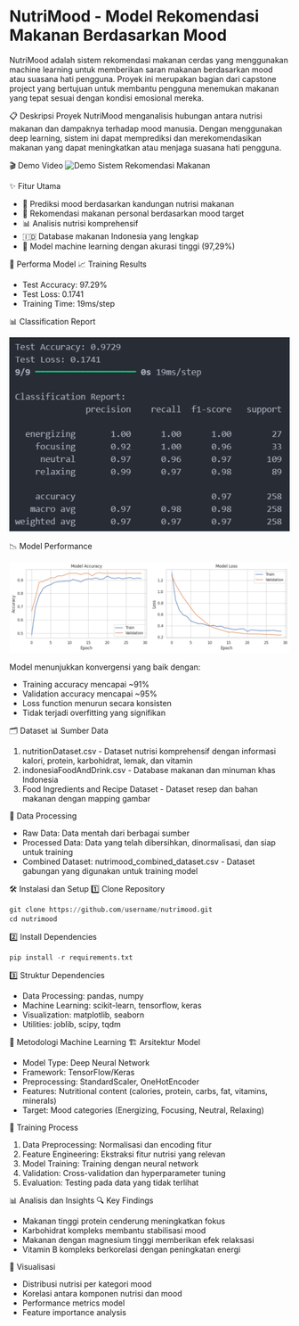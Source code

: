 # NutriMood - Model Rekomendasi Makanan Berdasarkan Mood
NutriMood adalah sistem rekomendasi makanan cerdas yang menggunakan machine learning untuk memberikan saran makanan berdasarkan mood atau suasana hati pengguna. Proyek ini merupakan bagian dari capstone project yang bertujuan untuk membantu pengguna menemukan makanan yang tepat sesuai dengan kondisi emosional mereka.

📋 Deskripsi Proyek
NutriMood menganalisis hubungan antara nutrisi makanan dan dampaknya terhadap mood manusia. Dengan menggunakan deep learning, sistem ini dapat memprediksi dan merekomendasikan makanan yang dapat meningkatkan atau menjaga suasana hati pengguna.

🎬 Demo Video
![Demo Sistem Rekomendasi Makanan](assets/demo-aplikasi.gif)

✨ Fitur Utama
* 🎯 Prediksi mood berdasarkan kandungan nutrisi makanan
* 🍕 Rekomendasi makanan personal berdasarkan mood target
* 📊 Analisis nutrisi komprehensif
* 🇮🇩 Database makanan Indonesia yang lengkap
* 🤖 Model machine learning dengan akurasi tinggi (97,29%)

🚀 Performa Model
📈 Training Results
* Test Accuracy: 97.29%
* Test Loss: 0.1741
* Training Time: 19ms/step

📊 Classification Report

![Demo Sistem Rekomendasi Makanan](assets/classification_report.png)

📉 Model Performance

![Demo Sistem Rekomendasi Makanan](assets/model_perfomance.png)

Model menunjukkan konvergensi yang baik dengan:
* Training accuracy mencapai ~91%
* Validation accuracy mencapai ~95%
* Loss function menurun secara konsisten
* Tidak terjadi overfitting yang signifikan

🗂️ Dataset
📊 Sumber Data

1. nutritionDataset.csv - Dataset nutrisi komprehensif dengan informasi kalori, protein, karbohidrat, lemak, dan vitamin
2. indonesiaFoodAndDrink.csv - Database makanan dan minuman khas Indonesia
3. Food Ingredients and Recipe Dataset - Dataset resep dan bahan makanan dengan mapping gambar

🔄 Data Processing

* Raw Data: Data mentah dari berbagai sumber
* Processed Data: Data yang telah dibersihkan, dinormalisasi, dan siap untuk training
* Combined Dataset: nutrimood_combined_dataset.csv - Dataset gabungan yang digunakan untuk training model

🛠️ Instalasi dan Setup
1️⃣ Clone Repository
```python
git clone https://github.com/username/nutrimood.git
cd nutrimood
```

2️⃣ Install Dependencies
```python
pip install -r requirements.txt
```

3️⃣ Struktur Dependencies
* Data Processing: pandas, numpy
* Machine Learning: scikit-learn, tensorflow, keras
* Visualization: matplotlib, seaborn
* Utilities: joblib, scipy, tqdm

🧠 Metodologi Machine Learning
🏗️ Arsitektur Model

* Model Type: Deep Neural Network
* Framework: TensorFlow/Keras
* Preprocessing: StandardScaler, OneHotEncoder
* Features: Nutritional content (calories, protein, carbs, fat, vitamins, minerals)
* Target: Mood categories (Energizing, Focusing, Neutral, Relaxing)

📝 Training Process

1. Data Preprocessing: Normalisasi dan encoding fitur
2. Feature Engineering: Ekstraksi fitur nutrisi yang relevan
3. Model Training: Training dengan neural network
4. Validation: Cross-validation dan hyperparameter tuning
5. Evaluation: Testing pada data yang tidak terlihat

📊 Analisis dan Insights
🔍 Key Findings

* Makanan tinggi protein cenderung meningkatkan fokus
* Karbohidrat kompleks membantu stabilisasi mood
* Makanan dengan magnesium tinggi memberikan efek relaksasi
* Vitamin B kompleks berkorelasi dengan peningkatan energi

🎨 Visualisasi

* Distribusi nutrisi per kategori mood
* Korelasi antara komponen nutrisi dan mood
* Performance metrics model
* Feature importance analysis

